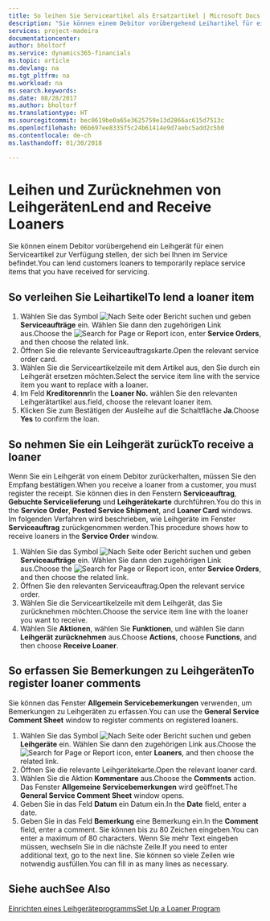 ```yaml
---
title: So leihen Sie Serviceartikel als Ersatzartikel | Microsoft Docs
description: "Sie können einem Debitor vorübergehend Leihartikel für einen Serviceartikel zur Verfügung stellen, der sich bei Ihnen im Service befindet."
services: project-madeira
documentationcenter: 
author: bholtorf
ms.service: dynamics365-financials
ms.topic: article
ms.devlang: na
ms.tgt_pltfrm: na
ms.workload: na
ms.search.keywords: 
ms.date: 08/28/2017
ms.author: bholtorf
ms.translationtype: HT
ms.sourcegitcommit: bec0619be0a65e3625759e13d2866ac615d7513c
ms.openlocfilehash: 06b697ee8335f5c24b61414e9d7aebc5add2c5b0
ms.contentlocale: de-ch
ms.lasthandoff: 01/30/2018

---
```

# <a name="lend-and-receive-loaners"></a><span data-ttu-id="000ec-103">Leihen und Zurücknehmen von Leihgeräten</span><span class="sxs-lookup"><span data-stu-id="000ec-103">Lend and Receive Loaners</span></span>
<span data-ttu-id="000ec-104">Sie können einem Debitor vorübergehend ein Leihgerät für einen Serviceartikel zur Verfügung stellen, der sich bei Ihnen im Service befindet.</span><span class="sxs-lookup"><span data-stu-id="000ec-104">You can lend customers loaners to temporarily replace service items that you have received for servicing.</span></span>  
  
## <a name="to-lend-a-loaner-item"></a><span data-ttu-id="000ec-105">So verleihen Sie Leihartikel</span><span class="sxs-lookup"><span data-stu-id="000ec-105">To lend a loaner item</span></span>    
1. <span data-ttu-id="000ec-106">Wählen Sie das Symbol ![Nach Seite oder Bericht suchen](media/ui-search/search_small.png "Nach Seite oder Bericht suchen") und geben **Serviceaufträge** ein. Wählen Sie dann den zugehörigen Link aus.</span><span class="sxs-lookup"><span data-stu-id="000ec-106">Choose the ![Search for Page or Report](media/ui-search/search_small.png "Search for Page or Report icon") icon, enter **Service Orders**, and then choose the related link.</span></span>  
2. <span data-ttu-id="000ec-107">Öffnen Sie die relevante Serviceauftragskarte.</span><span class="sxs-lookup"><span data-stu-id="000ec-107">Open the relevant service order card.</span></span>  
3. <span data-ttu-id="000ec-108">Wählen Sie die Serviceartikelzeile mit dem Artikel aus, den Sie durch ein Leihgerät ersetzen möchten.</span><span class="sxs-lookup"><span data-stu-id="000ec-108">Select the service item line with the service item you want to replace with a loaner.</span></span>  
4. <span data-ttu-id="000ec-109">Im Feld **Kreditorennr**</span><span class="sxs-lookup"><span data-stu-id="000ec-109">In the **Loaner No.**</span></span> <span data-ttu-id="000ec-110">wählen Sie den relevanten Leihgerätartikel aus.</span><span class="sxs-lookup"><span data-stu-id="000ec-110">field, choose the relevant loaner item.</span></span>  
5. <span data-ttu-id="000ec-111">Klicken Sie zum Bestätigen der Ausleihe auf die Schaltfläche **Ja**.</span><span class="sxs-lookup"><span data-stu-id="000ec-111">Choose **Yes** to confirm the loan.</span></span>  

## <a name="to-receive-a-loaner"></a><span data-ttu-id="000ec-112">So nehmen Sie ein Leihgerät zurück</span><span class="sxs-lookup"><span data-stu-id="000ec-112">To receive a loaner</span></span>  
<span data-ttu-id="000ec-113">Wenn Sie ein Leihgerät von einem Debitor zurückerhalten, müssen Sie den Empfang bestätigen.</span><span class="sxs-lookup"><span data-stu-id="000ec-113">When you receive a loaner from a customer, you must register the receipt.</span></span> <span data-ttu-id="000ec-114">Sie können dies in den Fenstern **Serviceauftrag**, **Gebuchte Servicelieferung** und **Leihgerätekarte** durchführen.</span><span class="sxs-lookup"><span data-stu-id="000ec-114">You do this in the **Service Order**, **Posted Service Shipment**, and **Loaner Card** windows.</span></span> <span data-ttu-id="000ec-115">Im folgenden Verfahren wird beschrieben, wie Leihgeräte im Fenster **Serviceauftrag** zurückgenommen werden.</span><span class="sxs-lookup"><span data-stu-id="000ec-115">This procedure shows how to receive loaners in the **Service Order** window.</span></span>  
  
1. <span data-ttu-id="000ec-116">Wählen Sie das Symbol ![Nach Seite oder Bericht suchen](media/ui-search/search_small.png "Nach Seite oder Bericht suchen") und geben **Serviceaufträge** ein. Wählen Sie dann den zugehörigen Link aus.</span><span class="sxs-lookup"><span data-stu-id="000ec-116">Choose the ![Search for Page or Report](media/ui-search/search_small.png "Search for Page or Report icon") icon, enter **Service Orders**, and then choose the related link.</span></span>  
2. <span data-ttu-id="000ec-117">Öffnen Sie den relevanten Serviceauftrag.</span><span class="sxs-lookup"><span data-stu-id="000ec-117">Open the relevant service order.</span></span>  
3. <span data-ttu-id="000ec-118">Wählen Sie die Serviceartikelzeile mit dem Leihgerät, das Sie zurücknehmen möchten.</span><span class="sxs-lookup"><span data-stu-id="000ec-118">Choose the service item line with the loaner you want to receive.</span></span>  
4. <span data-ttu-id="000ec-119">Wählen Sie **Aktionen**, wählen Sie **Funktionen**, und wählen Sie dann **Leihgerät zurücknehmen** aus.</span><span class="sxs-lookup"><span data-stu-id="000ec-119">Choose **Actions**, choose **Functions**, and then choose **Receive Loaner**.</span></span>  

## <a name="to-register-loaner-comments"></a><span data-ttu-id="000ec-120">So erfassen Sie Bemerkungen zu Leihgeräten</span><span class="sxs-lookup"><span data-stu-id="000ec-120">To register loaner comments</span></span>  
<span data-ttu-id="000ec-121">Sie können das Fenster **Allgemein Servicebemerkungen** verwenden, um Bemerkungen zu Leihgeräten zu erfassen.</span><span class="sxs-lookup"><span data-stu-id="000ec-121">You can use the **General Service Comment Sheet** window to register comments on registered loaners.</span></span>  
  
1. <span data-ttu-id="000ec-122">Wählen Sie das Symbol ![Nach Seite oder Bericht suchen](media/ui-search/search_small.png "Nach Seite oder Bericht suchen") und geben **Leihgeräte** ein. Wählen Sie dann den zugehörigen Link aus.</span><span class="sxs-lookup"><span data-stu-id="000ec-122">Choose the ![Search for Page or Report](media/ui-search/search_small.png "Search for Page or Report icon") icon, enter **Loaners**, and then choose the related link.</span></span>  
2. <span data-ttu-id="000ec-123">Öffnen Sie die relevante Leihgerätekarte.</span><span class="sxs-lookup"><span data-stu-id="000ec-123">Open the relevant loaner card.</span></span>  
3. <span data-ttu-id="000ec-124">Wählen Sie die Aktion **Kommentare** aus.</span><span class="sxs-lookup"><span data-stu-id="000ec-124">Choose the **Comments** action.</span></span> <span data-ttu-id="000ec-125">Das Fenster **Allgemeine Servicebemerkungen** wird geöffnet.</span><span class="sxs-lookup"><span data-stu-id="000ec-125">The **General Service Comment Sheet** window opens.</span></span>  
4. <span data-ttu-id="000ec-126">Geben Sie in das Feld **Datum** ein Datum ein.</span><span class="sxs-lookup"><span data-stu-id="000ec-126">In the **Date** field, enter a date.</span></span>  
5. <span data-ttu-id="000ec-127">Geben Sie in das Feld **Bemerkung** eine Bemerkung ein.</span><span class="sxs-lookup"><span data-stu-id="000ec-127">In the **Comment** field, enter a comment.</span></span> <span data-ttu-id="000ec-128">Sie können bis zu 80 Zeichen eingeben.</span><span class="sxs-lookup"><span data-stu-id="000ec-128">You can enter a maximum of 80 characters.</span></span> <span data-ttu-id="000ec-129">Wenn Sie mehr Text eingeben müssen, wechseln Sie in die nächste Zeile.</span><span class="sxs-lookup"><span data-stu-id="000ec-129">If you need to enter additional text, go to the next line.</span></span> <span data-ttu-id="000ec-130">Sie können so viele Zeilen wie notwendig ausfüllen.</span><span class="sxs-lookup"><span data-stu-id="000ec-130">You can fill in as many lines as necessary.</span></span>  
  
## <a name="see-also"></a><span data-ttu-id="000ec-131">Siehe auch</span><span class="sxs-lookup"><span data-stu-id="000ec-131">See Also</span></span>  
[<span data-ttu-id="000ec-132">Einrichten eines Leihgeräteprogramms</span><span class="sxs-lookup"><span data-stu-id="000ec-132">Set Up a Loaner Program</span></span>](service-how-setup-loaner-program.md)   

